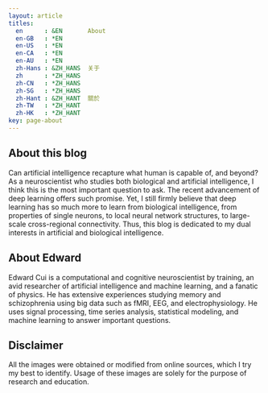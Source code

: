 ```yaml
---
layout: article
titles:
  en      : &EN       About
  en-GB   : *EN
  en-US   : *EN
  en-CA   : *EN
  en-AU   : *EN
  zh-Hans : &ZH_HANS  关于
  zh      : *ZH_HANS
  zh-CN   : *ZH_HANS
  zh-SG   : *ZH_HANS
  zh-Hant : &ZH_HANT  關於
  zh-TW   : *ZH_HANT
  zh-HK   : *ZH_HANT
key: page-about
---
```


## About this blog

Can artificial intelligence recapture what human is capable of, and beyond? As a neuroscientist who studies both biological and artificial intelligence, I think this is the most important question to ask. The recent advancement of deep learning offers such promise. Yet, I still firmly believe that deep learning has so much more to learn from biological intelligence, from properties of single neurons, to local neural network structures, to large-scale cross-regional connectivity. Thus, this blog is dedicated to my dual interests in artificial and biological intelligence.

## About Edward

Edward Cui is a computational and cognitive neuroscientist by training, an avid researcher of artificial intelligence and machine learning, and a fanatic of physics. He has extensive experiences studying memory and schizophrenia using big data such as fMRI, EEG, and electrophysiology. He uses signal processing, time series analysis, statistical modeling, and machine learning to answer important questions.

## Disclaimer

All the images were obtained or modified from online sources, which I try my best to identify. Usage of these images are solely for the purpose of research and education.
